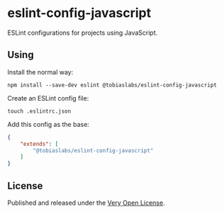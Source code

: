 # eslint-config-javascript

ESLint configurations for projects using JavaScript.

## Using

Install the normal way:

```shell
npm install --save-dev eslint @tobiaslabs/eslint-config-javascript
```

Create an ESLint config file:

```shell
touch .eslintrc.json
```

Add this config as the base:

```json
{
	"extends": [
		"@tobiaslabs/eslint-config-javascript"
	]
}
```

## License

Published and released under the [Very Open License](http://veryopenlicense.com).
